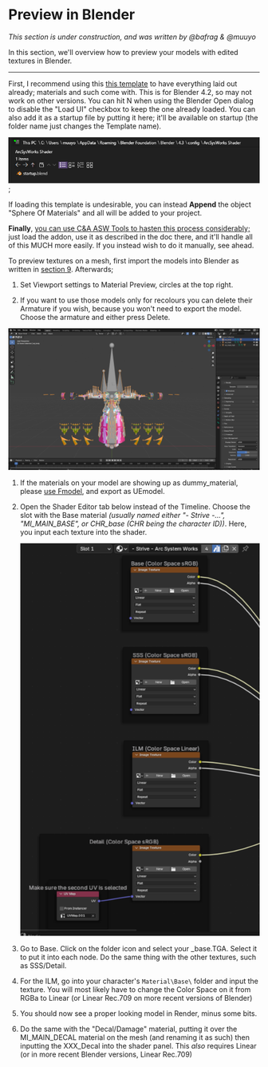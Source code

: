 # Preview in Blender
*This section is under construction, and was written by @bafrag & @muuyo*

In this section, we'll overview how to preview your models with edited textures in Blender.
<hr>

First, I recommend using this [this template](startup.blend) to have everything laid out already; materials and such come with. This is for Blender 4.2, so may not work on other versions. You can hit N when using the Blender Open dialog to disable the "Load UI" checkbox to keep the one already loaded. You can also add it as a startup file by putting it here; it'll be available on startup (the folder name just changes the Template name).

![](image.png); 

If loading this template is undesirable, you can instead **Append** the object "Sphere Of Materials" and all will be added to your project.

**Finally**, [you can use C&A ASW Tools to hasten this process considerably;](../tools/blender.md#asw-modding-tools) just load the addon, use it as described in the doc there, and it'll handle all of this MUCH more easily. If you instead wish to do it manually, see ahead.

To preview textures on a mesh, first import the models into Blender as written in [section 9](modding-mesh/mesh-importing.md).
Afterwards;
   
1. Set Viewport settings to Material Preview, circles at the top right.
   
2. If you want to use those models only for recolours you can delete their Armature if you wish, because you won't need to export the model. Choose the armature and either press Delete. 

<div align="center"><img src="images/Just-installed-model.png"></div>

1.  If the materials on your model are showing up as dummy_material, please [use Fmodel](../tools/fmodel.md), and export as UEmodel.

2.  Open the Shader Editor tab below instead of the Timeline. Choose the slot with the Base material *(usually named either "- Strive -...", "MI_MAIN_BASE", or CHR_base (CHR being the character ID))*. Here, you input each texture into the shader. <div align="center"><img src="images/Shader-Not-Setted-Up.png"></div>

3.  Go to Base. Click on the folder icon and select your _base.TGA. Select it to put it into each node. Do the same thing with the other textures, such as SSS/Detail.

4.  For the ILM, go into your character's `Material\Base\` folder and input the texture. You will most likely have to change the Color Space on it from RGBa to Linear (or Linear Rec.709 on more recent versions of Blender)

5.   You should now see a proper looking model in Render, minus some bits.

6.  Do the same with the "Decal/Damage" material, putting it over the MI_MAIN_DECAL material on the mesh (and renaming it as such) then inputting the XXX_Decal into the shader panel. This *also* requires Linear (or in more recent Blender versions, Linear Rec.709)